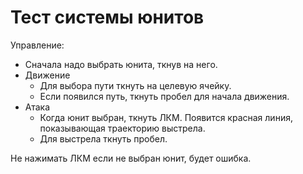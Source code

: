 # Тест системы юнитов

Управление:
- Сначала надо выбрать юнита, ткнув на него.
- Движение
   - Для выбора пути ткнуть на целевую ячейку.
   - Если появился путь, ткнуть пробел для начала движения.
- Атака
   - Когда юнит выбран, ткнуть ЛКМ. Появится красная линия, показывающая траекторию выстрела.
   - Для выстрела ткнуть пробел.

Не нажимать ЛКМ если не выбран юнит, будет ошибка.
